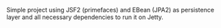 Simple project using JSF2 (primefaces) and EBean (JPA2) as persistence layer and all necessary dependencies to run it on
Jetty.
